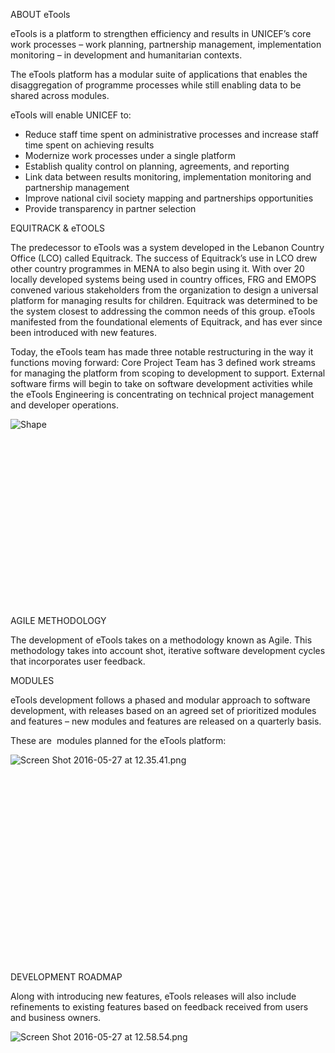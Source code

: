 

<span class="c0 c2"></span>

<span class="c5 c0">ABOUT eTools</span>

<span class="c0 c2">eTools is&nbsp;a platform to strengthen efficiency and results in UNICEF’s core work processes – work planning, partnership management, implementation monitoring – in development and humanitarian contexts. </span>

<span class="c0"></span>

<span class="c0">The eTools platform has a modular suite of applications that enables the disaggregation of programme processes while still enabling data to be shared across modules. </span>

<span class="c0"></span>

<span class="c0">eTools will enable UNICEF to: </span>

*   <span class="c6 c0">Reduce staff time spent on administrative processes and increase staff time spent on achieving results </span>
*   <span class="c6 c0">Modernize work processes under a single platform </span>
*   <span class="c0 c6">Establish quality control on planning, agreements, and reporting </span>
*   <span class="c6 c0">Link data between results monitoring, implementation monitoring and partnership management </span>
*   <span class="c6 c0">Improve national civil society mapping and partnerships opportunities </span>
*   <span class="c6 c0">Provide transparency in partner selection</span>

<span class="c0"></span>

<span class="c5 c0">EQUITRACK & eTOOLS</span>

<span class="c0">The predecessor to eTools was a system developed in the Lebanon Country Office (LCO) called Equitrack. The success of Equitrack’s use in LCO drew other country programmes in MENA to also begin using it. With over 20 locally developed systems being used in country offices, FRG and EMOPS convened various stakeholders from the organization to design a universal platform for managing results for children. Equitrack was determined to be the system closest to addressing the common needs of this group. eTools manifested from the foundational elements of Equitrack, and has ever since been introduced with new features.</span>

<span class="c0"></span>

<span class="c0">Today, the eTools team has made three notable restructuring in the way it functions moving forward: Core Project Team has 3 defined work streams for managing the platform from scoping to development to support. External software firms will begin to take on software development activities while the eTools Engineering is concentrating on technical project management and developer operations.</span>

<span class="c0"></span>

<span class="c0"></span>

<span style="overflow: hidden; display: inline-block; margin: 0.00px 0.00px; border: 0.00px solid #000000; transform: rotate(0.00rad) translateZ(0px); -webkit-transform: rotate(0.00rad) translateZ(0px); width: 604.77px; height: 300.00px;">![Shape](images/image03.png)</span>

<span class="c5 c0"></span>

<span class="c0 c5">AGILE METHODOLOGY</span>

<span class="c0">The development of eTools takes on a methodology known as Agile. This methodology takes into account shot, iterative software development cycles that incorporates user feedback.</span>

<span class="c0"></span>

<span class="c5 c0">MODULES</span>

<span class="c0 c2">eTools development follows a phased and modular approach to software development, with releases based on an agreed set of prioritized modules and features – new modules and features are released on a quarterly basis. </span>

<span class="c0"></span>

<span class="c0">These are &nbsp;modules planned for the eTools platform:</span>

<span style="overflow: hidden; display: inline-block; margin: 0.00px 0.00px; border: 0.00px solid #000000; transform: rotate(0.00rad) translateZ(0px); -webkit-transform: rotate(0.00rad) translateZ(0px); width: 604.77px; height: 333.33px;">![Screen Shot 2016-05-27 at 12.35.41.png](images/image00.png)</span><span class="c0"></span>

<span class="c0"></span>

<span class="c5 c0">DEVELOPMENT ROADMAP</span>

<span class="c0"></span>

<span class="c0">Along with introducing new features, eTools releases will also include refinements to existing features based on feedback received from users and business owners.</span>

<span class="c5 c0"></span>

<span style="overflow: hidden; display: inline-block; margin: 0.00px 0.00px; border: 0.00px solid #000000; transform: rotate(0.00rad) translateZ(0px); -webkit-transform: rotate(0.00rad) translateZ(0px); width: 604.77px; height: 346.67px;">![Screen Shot 2016-05-27 at 12.58.54.png](images/image01.png)</span>

<span class="c0"></span>

<span class="c0"></span>

<span class="c0"></span>

<span class="c0 c2"></span>

<span class="c0"></span>

<span class="c0"></span>

<span class="c0"></span>

<span class="c0"></span>
